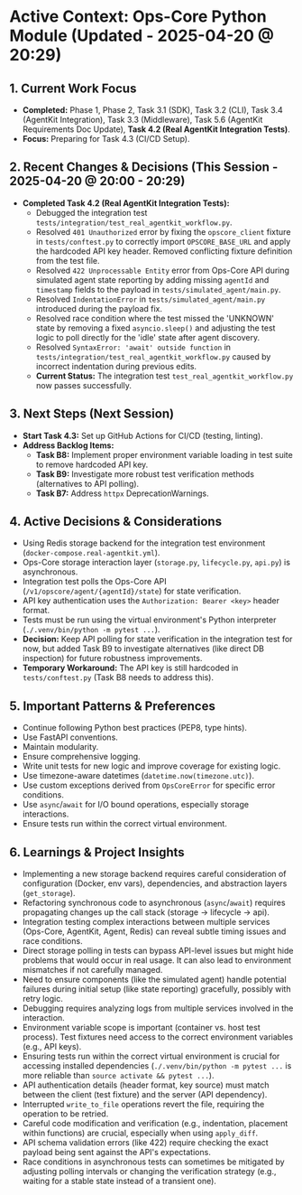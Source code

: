 # Active Context: Ops-Core Python Module (Updated - 2025-04-20 @ 20:29)

## 1. Current Work Focus
- **Completed:** Phase 1, Phase 2, Task 3.1 (SDK), Task 3.2 (CLI), Task 3.4 (AgentKit Integration), Task 3.3 (Middleware), Task 5.6 (AgentKit Requirements Doc Update), **Task 4.2 (Real AgentKit Integration Tests)**.
- **Focus:** Preparing for Task 4.3 (CI/CD Setup).

## 2. Recent Changes & Decisions (This Session - 2025-04-20 @ 20:00 - 20:29)
- **Completed Task 4.2 (Real AgentKit Integration Tests):**
    - Debugged the integration test `tests/integration/test_real_agentkit_workflow.py`.
    - Resolved `401 Unauthorized` error by fixing the `opscore_client` fixture in `tests/conftest.py` to correctly import `OPSCORE_BASE_URL` and apply the hardcoded API key header. Removed conflicting fixture definition from the test file.
    - Resolved `422 Unprocessable Entity` error from Ops-Core API during simulated agent state reporting by adding missing `agentId` and `timestamp` fields to the payload in `tests/simulated_agent/main.py`.
    - Resolved `IndentationError` in `tests/simulated_agent/main.py` introduced during the payload fix.
    - Resolved race condition where the test missed the 'UNKNOWN' state by removing a fixed `asyncio.sleep()` and adjusting the test logic to poll directly for the 'idle' state after agent discovery.
    - Resolved `SyntaxError: 'await' outside function` in `tests/integration/test_real_agentkit_workflow.py` caused by incorrect indentation during previous edits.
    - **Current Status:** The integration test `test_real_agentkit_workflow.py` now passes successfully.

## 3. Next Steps (Next Session)
- **Start Task 4.3:** Set up GitHub Actions for CI/CD (testing, linting).
- **Address Backlog Items:**
    - **Task B8:** Implement proper environment variable loading in test suite to remove hardcoded API key.
    - **Task B9:** Investigate more robust test verification methods (alternatives to API polling).
    - **Task B7:** Address `httpx` DeprecationWarnings.

## 4. Active Decisions & Considerations
- Using Redis storage backend for the integration test environment (`docker-compose.real-agentkit.yml`).
- Ops-Core storage interaction layer (`storage.py`, `lifecycle.py`, `api.py`) is asynchronous.
- Integration test polls the Ops-Core API (`/v1/opscore/agent/{agentId}/state`) for state verification.
- API key authentication uses the `Authorization: Bearer <key>` header format.
- Tests must be run using the virtual environment's Python interpreter (`./.venv/bin/python -m pytest ...`).
- **Decision:** Keep API polling for state verification in the integration test for now, but added Task B9 to investigate alternatives (like direct DB inspection) for future robustness improvements.
- **Temporary Workaround:** The API key is still hardcoded in `tests/conftest.py` (Task B8 needs to address this).

## 5. Important Patterns & Preferences
- Continue following Python best practices (PEP8, type hints).
- Use FastAPI conventions.
- Maintain modularity.
- Ensure comprehensive logging.
- Write unit tests for new logic and improve coverage for existing logic.
- Use timezone-aware datetimes (`datetime.now(timezone.utc)`).
- Use custom exceptions derived from `OpsCoreError` for specific error conditions.
- Use `async`/`await` for I/O bound operations, especially storage interactions.
- Ensure tests run within the correct virtual environment.

## 6. Learnings & Project Insights
- Implementing a new storage backend requires careful consideration of configuration (Docker, env vars), dependencies, and abstraction layers (`get_storage`).
- Refactoring synchronous code to asynchronous (`async`/`await`) requires propagating changes up the call stack (storage -> lifecycle -> api).
- Integration testing complex interactions between multiple services (Ops-Core, AgentKit, Agent, Redis) can reveal subtle timing issues and race conditions.
- Direct storage polling in tests can bypass API-level issues but might hide problems that would occur in real usage. It can also lead to environment mismatches if not carefully managed.
- Need to ensure components (like the simulated agent) handle potential failures during initial setup (like state reporting) gracefully, possibly with retry logic.
- Debugging requires analyzing logs from multiple services involved in the interaction.
- Environment variable scope is important (container vs. host test process). Test fixtures need access to the correct environment variables (e.g., API keys).
- Ensuring tests run within the correct virtual environment is crucial for accessing installed dependencies (`./.venv/bin/python -m pytest ...` is more reliable than `source activate && pytest ...`).
- API authentication details (header format, key source) must match between the client (test fixture) and the server (API dependency).
- Interrupted `write_to_file` operations revert the file, requiring the operation to be retried.
- Careful code modification and verification (e.g., indentation, placement within functions) are crucial, especially when using `apply_diff`.
- API schema validation errors (like 422) require checking the exact payload being sent against the API's expectations.
- Race conditions in asynchronous tests can sometimes be mitigated by adjusting polling intervals or changing the verification strategy (e.g., waiting for a stable state instead of a transient one).